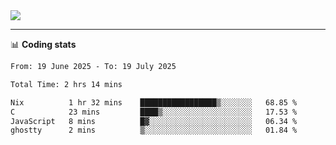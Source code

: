 <picture>
  <source
  srcset="https://github-readme-stats.vercel.app/api?username=sant0s12&show_icons=true&theme=dark"
  media="(prefers-color-scheme: dark)"
  />
  <source
  srcset="https://github-readme-stats.vercel.app/api?username=sant0s12&show_icons=true"
  media="(prefers-color-scheme: light)"
  />
  <img src="https://github-readme-stats.vercel.app/api?username=sant0s12&show_icons=true" />
</picture>

---

📊 **Coding stats**

<!--START_SECTION:waka-->

```txt
From: 19 June 2025 - To: 19 July 2025

Total Time: 2 hrs 14 mins

Nix          1 hr 32 mins    █████████████████▒░░░░░░░   68.85 %
C            23 mins         ████▒░░░░░░░░░░░░░░░░░░░░   17.53 %
JavaScript   8 mins          █▓░░░░░░░░░░░░░░░░░░░░░░░   06.34 %
ghostty      2 mins          ▒░░░░░░░░░░░░░░░░░░░░░░░░   01.84 %
```

<!--END_SECTION:waka-->
